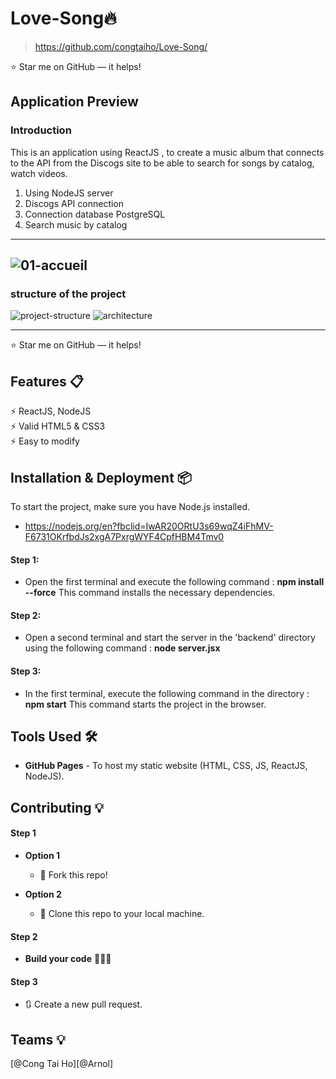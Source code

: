 # Love-Song🔥
> https://github.com/congtaiho/Love-Song/

:star: Star me on GitHub — it helps!



## Application Preview
### Introduction
This is an application using ReactJS , to create a music album that connects to the API from the Discogs site to be able to search for songs by catalog, watch videos.

1. Using NodeJS server
2. Discogs API connection
3. Connection database PostgreSQL
4. Search music by catalog

---
   ![01-accueil](https://github.com/congtaiho/Love-Song/assets/132761655/5f6cdc31-bff3-475a-80c7-911ed12ca568)
---
### structure of the project
![project-structure](https://github.com/congtaiho/Love-Song/assets/132761655/bb70b6de-0bde-4923-880e-2d15b0490fbf)
![architecture](https://github.com/congtaiho/Love-Song/assets/132761655/41bc5b93-8d4c-4410-84e7-23a83382b4d0)

---

:star: Star me on GitHub — it helps!

## Features 📋
⚡️ ReactJS, NodeJS\
⚡️ Valid HTML5 & CSS3\
⚡️ Easy to modify

## Installation & Deployment 📦

To start the project, make sure you have Node.js installed.
- https://nodejs.org/en?fbclid=IwAR20ORtU3s69wqZ4iFhMV-F6731OKrfbdJs2xgA7PxrgWYF4CpfHBM4Tmv0

#### Step 1:

- Open the first terminal and execute the following command  : **npm install --force**
This command installs the necessary dependencies.


#### Step 2:

- Open a second terminal and start the server in the 'backend' directory using the following command : **node server.jsx**


#### Step 3:

- In the first terminal, execute the following command in the directory : **npm start**
This command starts the project in the browser.


## Tools Used 🛠️
* <b>GitHub Pages</b> - To host my static website (HTML, CSS, JS, ReactJS, NodeJS).

## Contributing 💡
#### Step 1

- **Option 1**
    - 🍴 Fork this repo!

- **Option 2**
    - 👯 Clone this repo to your local machine.


#### Step 2

- **Build your code** 🔨🔨🔨

#### Step 3

- 🔃 Create a new pull request.
## Teams 💡
[@Cong Tai Ho][@Arnol]



